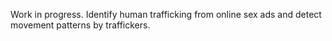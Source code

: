 Work in progress.
Identify human trafficking from online sex ads and detect movement patterns by traffickers.
